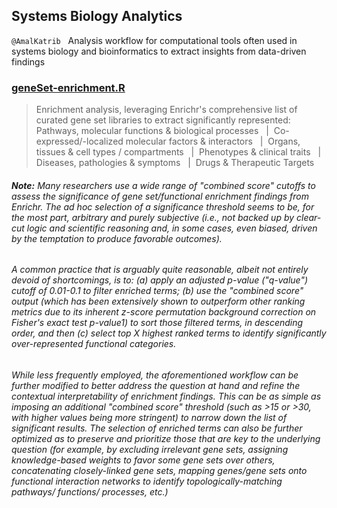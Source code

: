 ## Systems Biology Analytics
`@AmalKatrib`  &nbsp; Analysis workflow for computational tools often used in systems biology and bioinformatics to extract insights from data-driven findings

### [geneSet-enrichment.R](geneSet-enrichment.R)
> Enrichment analysis, leveraging Enrichr's comprehensive list of curated gene set libraries to extract significantly represented:
> Pathways, molecular functions & biological processes  &nbsp; |&nbsp;  Co-expressed/-localized molecular factors & interactors  &nbsp; |&nbsp;  Organs, tissues & cell types / compartments  &nbsp; |&nbsp;  Phenotypes & clinical traits  &nbsp; |&nbsp;  Diseases, pathologies & symptoms  &nbsp; |&nbsp;  Drugs & Therapeutic Targets


###### __Note:__ Many researchers use a wide range of "combined score" cutoffs to assess the significance of gene set/functional enrichment findings from Enrichr. The ad hoc selection of a significance threshold seems to be, for the most part, arbitrary and purely subjective (i.e., not backed up by clear-cut logic and scientific reasoning and, in some cases, even biased, driven by the temptation to produce favorable outcomes).

###### A common practice that is arguably quite reasonable, albeit not entirely devoid of shortcomings, is to: (a) apply an adjusted p-value ("q-value") cutoff of 0.01-0.1 to filter enriched terms; (b) use the "combined score" output (which has been extensively shown to outperform other ranking metrics due to its inherent z-score permutation background correction on Fisher's exact test p-value1) to sort those filtered terms, in descending order, and then (c) select top X highest ranked terms to identify significantly over-represented functional categories.

###### While less frequently employed, the aforementioned workflow can be further modified to better address the question at hand and refine the contextual interpretability of enrichment findings. This can be as simple as imposing an additional "combined score" threshold (such as >15 or >30, with higher values being more stringent) to narrow down the list of significant results. The selection of enriched terms can also be further optimized as to preserve and prioritize those that are key to the underlying question (for example, by excluding irrelevant gene sets, assigning knowledge-based weights to favor some gene sets over others, concatenating closely-linked gene sets, mapping genes/gene sets onto functional interaction networks to identify topologically-matching pathways/ functions/ processes, etc.)
